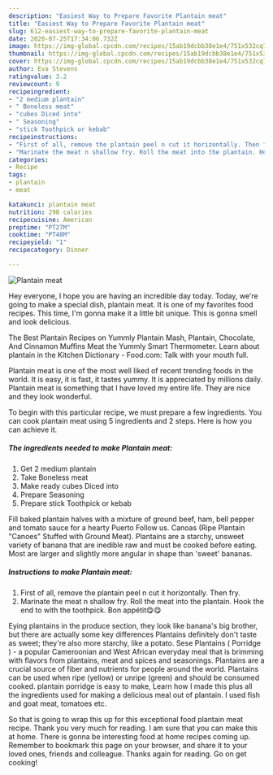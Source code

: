 ```yaml
---
description: "Easiest Way to Prepare Favorite Plantain meat"
title: "Easiest Way to Prepare Favorite Plantain meat"
slug: 612-easiest-way-to-prepare-favorite-plantain-meat
date: 2020-07-25T17:34:06.732Z
image: https://img-global.cpcdn.com/recipes/15ab19dcbb38e1e4/751x532cq70/plantain-meat-recipe-main-photo.jpg
thumbnail: https://img-global.cpcdn.com/recipes/15ab19dcbb38e1e4/751x532cq70/plantain-meat-recipe-main-photo.jpg
cover: https://img-global.cpcdn.com/recipes/15ab19dcbb38e1e4/751x532cq70/plantain-meat-recipe-main-photo.jpg
author: Eva Stevens
ratingvalue: 3.2
reviewcount: 9
recipeingredient:
- "2 medium plantain"
- " Boneless meat"
- "cubes Diced into"
- " Seasoning"
- "stick Toothpick or kebab"
recipeinstructions:
- "First of all, remove the plantain peel n cut it horizontally. Then fry."
- "Marinate the meat n shallow fry. Roll the meat into the plantain. Hook the end to with the toothpick. Bon appétit😋😋"
categories:
- Recipe
tags:
- plantain
- meat

katakunci: plantain meat 
nutrition: 298 calories
recipecuisine: American
preptime: "PT27M"
cooktime: "PT48M"
recipeyield: "1"
recipecategory: Dinner

---
```



![Plantain meat](https://img-global.cpcdn.com/recipes/15ab19dcbb38e1e4/751x532cq70/plantain-meat-recipe-main-photo.jpg)

Hey everyone, I hope you are having an incredible day today. Today, we're going to make a special dish, plantain meat. It is one of my favorites food recipes. This time, I'm gonna make it a little bit unique. This is gonna smell and look delicious.

The Best Plantain Recipes on Yummly Plantain Mash, Plantain, Chocolate, And Cinnamon Muffins Meat the Yummly Smart Thermometer. Learn about plantain in the Kitchen Dictionary - Food.com: Talk with your mouth full.

Plantain meat is one of the most well liked of recent trending foods in the world. It is easy, it is fast, it tastes yummy. It is appreciated by millions daily. Plantain meat is something that I have loved my entire life. They are nice and they look wonderful.


To begin with this particular recipe, we must prepare a few ingredients. You can cook plantain meat using 5 ingredients and 2 steps. Here is how you can achieve it.

<!--inarticleads1-->

##### The ingredients needed to make Plantain meat:

1. Get 2 medium plantain
1. Take  Boneless meat
1. Make ready cubes Diced into
1. Prepare  Seasoning
1. Prepare stick Toothpick or kebab


Fill baked plantain halves with a mixture of ground beef, ham, bell pepper and tomato sauce for a hearty Puerto Follow us. Canoas (Ripe Plantain &#34;Canoes&#34; Stuffed with Ground Meat). Plantains are a starchy, unsweet variety of banana that are inedible raw and must be cooked before eating. Most are larger and slightly more angular in shape than &#39;sweet&#39; bananas. 

<!--inarticleads2-->

##### Instructions to make Plantain meat:

1. First of all, remove the plantain peel n cut it horizontally. Then fry.
1. Marinate the meat n shallow fry. Roll the meat into the plantain. Hook the end to with the toothpick. Bon appétit😋😋


Eying plantains in the produce section, they look like banana&#39;s big brother, but there are actually some key differences Plantains definitely don&#39;t taste as sweet; they&#39;re also more starchy, like a potato. Sese Plantains ( Porridge ) - a popular Cameroonian and West African everyday meal that is brimming with flavors from plantains, meat and spices and seasonings. Plantains are a crucial source of fiber and nutrients for people around the world. Plantains can be used when ripe (yellow) or unripe (green) and should be consumed cooked. plantain porridge is easy to make, Learn how I made this plus all the ingredients used for making a delicious meal out of plantain. I used fish and goat meat, tomatoes etc. 

So that is going to wrap this up for this exceptional food plantain meat recipe. Thank you very much for reading. I am sure that you can make this at home. There is gonna be interesting food at home recipes coming up. Remember to bookmark this page on your browser, and share it to your loved ones, friends and colleague. Thanks again for reading. Go on get cooking!
